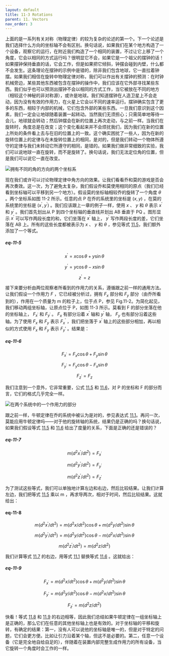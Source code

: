 ```yaml
---
layout: default
title: 11-3 Rotations
parent: 11. Vectors
nav_order: 3
---
```

上面的是一系列有关对称（物理定律）的较为复杂的论述的第一个。下一个论述是我们选择什么方向的坐标轴不会有区别。换句话说，如果我们在某个地方构造了一个设备，观察它的运行，在附近我们构造了一个相同的装置，不过让它上移了一个角度，它会以相同的方式运行吗？很明显它不会，如果它是一个祖父的摆钟的话！如果摆钟保持垂直的话，它会工作，但是如果把它倾斜，钟摆会碰到内壁，什么都不会发生。这条理论在摆钟的示例中是错的，除非我们包含地球，它一直拉着钟摆。如果我们相信在旋转中物理定律对称，我们可以作出有关摆钟的预测：在时钟机械旁边，某些其他东西被包含在摆钟的操作中，我们应该在它外部寻找某些东西。我们似乎也可以预测出摆钟不会以相同的方式工作，当它被放在不同的地方（相较这个神秘的非对称源），或许是地球。我们知道摆钟在人造卫星上不会走动，因为没有有效的作用力，在火星上它会以不同的速率运行。摆钟确实包含了更多的东西，相较于内部的机械，它们包含外部的某些东西。一旦我们意识到这个因素，我们一定会让地球随着装置一起转动。当然我们无须担心；只需简单地等待一会儿，地球就会转动；然后钟摆会在新的位置上再次走动，与之前一样。当我们在旋转时，角度总是在改变；这个变化看起来并不会烦扰我们，因为我们在新的位置上所处的条件看上去与在旧的位置上的一致。这个确实困扰了一些人，因为在新的旋转位置上的定律与在未旋转位置上的相同，是对的，但是我们转动一个物体所遵守的定律与我们未转动它所遵守的相同，是错的。如果我们做非常细致的实验，我们可以说地球一直在旋转，而不是旋转了。换句话说，我们无法定位角的位置，但是我们可以说它一直在改变。

![拥有不同的角的方向的两个坐标系](/assets/volume-1/fig-11-2.png)

现在我们或许可以讨论物理定律中角方向的效果。让我们看看乔和莫的游戏是否会再次奏效。这一次，为了避免太复杂，我们假设乔和莫使用相同的原点（我们已经看到坐标轴可以平移到另一个地方）。假设莫的坐标轴相较乔的旋转了一个角度 $\theta$ 。两个坐标系如图 11-2 所示。任意的点 P 在乔的系统里的坐标是 $(x, y)$ ，在莫的系统里的坐标是 $(x^{'}, y^{'})$ 。我们应该跟上一章的例子一样，使用 $x$ 、 $y$ 和 $\theta$ 表示 $x^{'}$ 和 $y^{'}$ 。我们首先划出从 P 到四个坐标轴的垂直线并划出 AB 垂直于 PQ 。图形显示 $x^{'}$ 可以写作两段长度的和，它们坐落在 $x^{'}$ 轴上， $y^{'}$ 写作两段长度的差，它们坐落在 AB 上。所有的这些长度都被表示为 $x$ 、 $y$ 和 $\theta$ ，参见等式 [11.5](/volume-1/11-vectors/11-3-rotations.md#eq-11-5)，我们额外添加了一个等式。

##### eq-11-5

$$x^{'}=x\cos{\theta}+y\sin{\theta}$$

$$y^{'}=y\cos{\theta}-x\sin{\theta}$$

$$z^{'}=z$$

接下来要分析由两位观察者所看到的作用力的关系，遵循跟之前一样的通用方法。让我们假设一个作用力 $F$ ，它已经被分析过，拥有 $F_x$ 部分和 $F_y$ 部分（由乔所看到的），作用在一个质量为 m 的粒子上，位于点 P，参见 Fig.11-2。为简化起见，我们移动两组坐标轴，让原点位于 P，如图 11-3 所示。莫看到 F 的部分坐落在他的坐标轴上， $F_{x^{'}}$ 和 $F_{y^{'}}$ 。 $F_x$ 有部分沿着 $x^{'}$ 轴和 $y^{'}$ 轴， $F_y$ 也有部分沿着这些轴。为了使用 $F_x$ 和 $F_y$ 表示 $F_x^{'}$ ，我们把坐落于 $x^{'}$ 轴上的这些部分相加，再以相似的方式使用 $F_x$ 和 $F_y$ 表示 $F_y{'}$ 。结果是：

##### eq-11-6

$$F_{x^{'}}=F_x\cos{\theta}+F_y\sin{\theta}$$

$$F_{y^{'}}=F_y\cos{\theta}-F_x\sin{\theta}$$

$$F_{z^{'}}=F_z$$

我们注意到一个意外，它非常重要，公式 [11.5](/volume-1/11-vectors/11-3-rotations.md#eq-11-5) 和 [11.6](/volume-1/11-vectors/11-3-rotations.md#eq-11-6)，对 P 的坐标和 F 的部分而言，它们的格式几乎完全一样。

![在两个系统中的一个作用力的部分](/assets/volume-1/fig-11-3.png)

跟之前一样，牛顿定律在乔的系统中被认为是对的，参见表达式 [11.1](/volume-1/11-vectors/11-2-translations.md#eq-11-1)。再问一次，莫能应用牛顿定律吗——对于他的旋转轴的系统，结果仍是正确的吗？换句话说，如果我们假设等式 [11.5](/volume-1/11-vectors/11-3-rotations.md#eq-11-5) 和 [11.6](/volume-1/11-vectors/11-3-rotations.md#eq-11-6) 给出了度量的关系，下面是正确的还是错误的？

##### eq-11-7

 $$m(d^2x^{'}/dt^2)=F_{x^{'}}$$

 $$m(d^2y^{'}/dt^2)=F_{y^{'}}$$

 $$m(d^2z^{'}/dt^2)=F_{z^{'}}$$

为了测试这些等式，我们可以单独地计算左边和右边，然后比较结果。让我们计算左边，我们把等式 [11.5](/volume-1/11-vectors/11-3-rotations.md#eq-11-5) 乘以 m ，再求导两次，相对于时间，然后比较结果。这就给出：

#### eq-11-8

$$m(d^2x^{'}/dt^2)=m(d^2x/dt^2)\cos{\theta}+m(d^2y/dt^2)\sin{\theta}$$

$$m(d^2y^{'}/dt^2)=m(d^2y/dt^2)\cos{\theta}-m(d^2x/dt^2)\sin{\theta}$$

$$m(d^2z^{'}/dt^2)=m(d^2z/dt^2)$$

我们计算等式 [11.7](/volume-1/11-vectors/11-3-rotations.md#eq-11-7) 的右边，用等式 [11.1](/volume-1/11-vectors/11-2-translations.md#eq-11-1) 替换等式 [11.6](/volume-1/11-vectors/11-3-rotations.md#eq-11-6) 。这就给出：

##### eq-11-9

$$F_{x^{'}}=m(d^2x/dt^2)\cos{\theta}+m(d^2y/dt^2)\sin{\theta}$$

$$F_{y^{'}}=m(d^2y/dt^2)\cos{\theta}-m(d^2x/dt^2)\sin{\theta}$$

$$F_{z^{'}}=m(d^2z/dt^2)$$

快看！等式 [11.8](/volume-1/11-vectors/11-3-rotations.md#eq-11-8) 和 [11.9](/volume-1/11-vectors/11-3-rotations.md#eq-11-9) 的右边相等，因此我们总结如果牛顿定律在一组坐标轴上是正确的，那么它们在任意的其他坐标轴上也是有效的。对于坐标轴的平移和旋转，有确定的结果：第一，没有人可以说他的坐标轴是唯一的，但是对于特定的问题，它们会更方便。比如让引力沿着某个轴，但这不是必要的。第二，任意一个设备（它是完全地自给自足的），伴随着在装置内部完整生成作用力的所有设备，当它旋转一个角度时会工作的一样。
